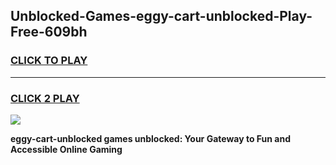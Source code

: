 
## Unblocked-Games-eggy-cart-unblocked-Play-Free-609bh
<h3>
<a href="https://premium76.site?title=eggy-cart-unblocked&ref=12A">CLICK TO PLAY</a></h3>
<hr>

<h3>
<a href="https://premium76.site?title=eggy-cart-unblocked&ref=12A">CLICK 2 PLAY</a>
  
</h3>

<a href="https://premium76.site?title=eggy-cart-unblocked&ref=12A"><img src="https://clearcache.store/games.png"></a>


**eggy-cart-unblocked games unblocked: Your Gateway to Fun and Accessible Online Gaming**
